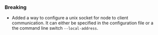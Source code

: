 ### Breaking

- Added a way to configure a unix socket for node to client communication.  It
  can either be specified in the configuration file or a the command line switch
  `--local-address`.

